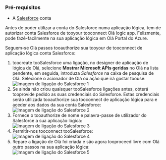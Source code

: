 ### <a name="prerequisites"></a>Pré-requisitos
* A [Salesforce](https://salesforce.com) conta  

Antes de poder utilizar a conta do Salesforce numa aplicação lógica, tem de autorizar conta Salesforce de tooyour tooconnect Olá logic app. Felizmente, pode fazê-facilmente na sua aplicação lógica em Olá Portal do Azure.  

Seguem-se Olá passos tooauthorize sua tooyour de tooconnect de aplicação lógica conta Salesforce:  

1. toocreate tooSalesforce uma ligação, no designer de aplicação de lógica de Olá, selecione **Mostrar Microsoft APIs geridas** no Olá na lista pendente, em seguida, introduza *Salesforce* na caixa de pesquisa de Olá. Selecione o acionador de Olá ou ação que irá gostar toouse:  
   ![Imagem de ligação do Salesforce 1](./media/connectors-create-api-salesforce/salesforce-1.png)  
2. Se ainda não criou quaisquer tooSalesforce ligações antes, obterá tooprovide pedido as suas credenciais do Salesforce. Estas credenciais serão utilizada tooauthorize sua tooconnect de aplicação lógica para e aceder aos dados da sua conta Salesforce:  
   ![Imagem de ligação do Salesforce 2](./media/connectors-create-api-salesforce/salesforce-2.png)  
3. Fornece o tooauthorize de nome e palavra-passe de utilizador do Salesforce a sua aplicação lógica:  
   ![Imagem de ligação do Salesforce 3](./media/connectors-create-api-salesforce/salesforce-3.png)  
4. Permitir-nos tooconnect tooSalesforce:  
   ![Imagem de ligação do Salesforce 4](./media/connectors-create-api-salesforce/salesforce-4.png)  
5. Repare a ligação de Olá foi criada e são agora tooproceed livre com Olá outro passos na sua aplicação lógica:  
   ![Imagem de ligação do Salesforce 5](./media/connectors-create-api-salesforce/salesforce-5.png)  

